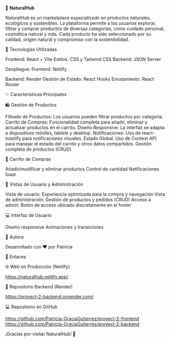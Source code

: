 🌿 **NaturalHub**  

NaturalHub es un marketplace especializado en productos naturales, ecológicos y sostenibles. La plataforma permite a los usuarios explorar, filtrar y comprar productos de diversas categorías, como cuidado personal, cosmética natural y más. Cada producto ha sido seleccionado por su calidad, origen natural y compromiso con la sostenibilidad.  


🚀 Tecnologías Utilizadas  

Frontend: React + Vite
Estilos: CSS y Tailwind CSS
Backend: JSON Server  

Despliegue:
Frontend: Netlify  

Backend: Render
Gestión de Estado: React Hooks
Enrutamiento: React Router  


✨ Características Principales  


🛍️ Gestión de Productos  

Filtrado de Productos: Los usuarios pueden filtrar productos por categoría.
Carrito de Compras: Funcionalidad completa para añadir, eliminar y actualizar productos en el carrito.
Diseño Responsive: La interfaz se adapta a dispositivos móviles, tablets y desktop.
Notificaciones: Uso de react-toastify para notificaciones visuales.
Estado Global: Uso de Context API para manejar el estado del carrito y otros datos compartidos.
Gestión completa de productos (CRUD)

🛒 Carrito de Compras  

Añadir/modificar y eliminar productos
Control de cantidad
Notificaciones toast

👥 Vistas de Usuario y Administración  

Vista de usuario: Experiencia optimizada para la compra y navegación
Vista de administración: Gestión de productos y pedidos (CRUD)
Acceso a admin: Botón de acceso ubicado discretamente en el footer

💻 Interfaz de Usuario  

Diseño responsive
Animaciones y transiciones

👤 Autora  

Desarrollado con ❤️ por Patricia

🔗 Enlaces  


🌐 Web en Producción (Netlify)  

https://naturalhub.netlify.app/  


📂 Repositorio Backend (Render)  

https://proyect-2-backend.onrender.com/  


💻 Repositorio en GitHub  

https://github.com/Patricia-GraciaGutierrez/proyect-2-frontend
https://github.com/Patricia-GraciaGutierrez/proyect-2-backend  




        



¡Gracias por visitar NaturalHub! 🌿

